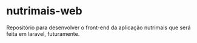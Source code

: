 # nutrimais-web
Repositório para desenvolver o front-end da aplicação nutrimais que será feita em laravel, futuramente. 
